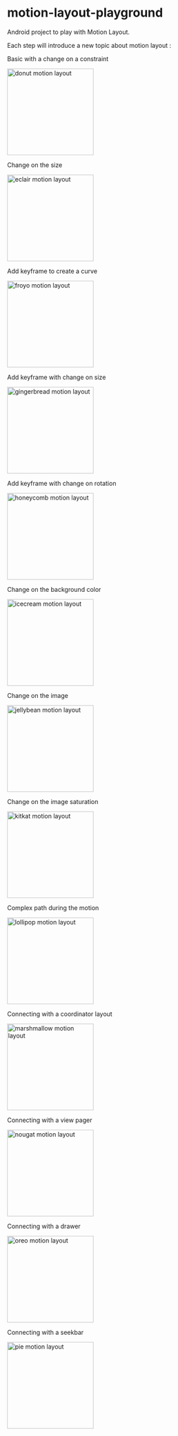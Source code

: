 # motion-layout-playground
Android project to play with Motion Layout.

Each step will introduce a new topic about motion layout :

Basic with a change on a constraint

<img width="200" alt="donut motion layout" src="raw/donut-motion-layout.gif"/>

Change on the size

<img width="200" alt="eclair motion layout" src="raw/eclair-motion-layout.gif"/>

Add keyframe to create a curve

<img width="200" alt="froyo motion layout" src="raw/froyo-motion-layout.gif"/>

Add keyframe with change on size

<img width="200" alt="gingerbread motion layout" src="raw/gingerbread-motion-layout.gif"/>

Add keyframe with change on rotation

<img width="200" alt="honeycomb motion layout" src="raw/honeycomb-motion-layout.gif"/>

Change on the background color

<img width="200" alt="icecream motion layout" src="raw/icecream-motion-layout.gif"/>

Change on the image

<img width="200" alt="jellybean motion layout" src="raw/jellybean-motion-layout.gif"/>

Change on the image saturation

<img width="200" alt="kitkat motion layout" src="raw/kitkat-motion-layout.gif"/>

Complex path during the motion

<img width="200" alt="lollipop motion layout" src="raw/lollipop-motion-layout.gif"/>

Connecting with a coordinator layout

<img width="200" alt="marshmallow motion layout" src="raw/marshmallow-motion-layout.gif"/>

Connecting with a view pager

<img width="200" alt="nougat motion layout" src="raw/nougat-motion-layout.gif"/>

Connecting with a drawer

<img width="200" alt="oreo motion layout" src="raw/oreo-motion-layout.gif"/>

Connecting with a seekbar

<img width="200" alt="pie motion layout" src="raw/pie-motion-layout.gif"/>
